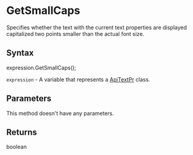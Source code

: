 # GetSmallCaps

Specifies whether the text with the current text properties are displayed capitalized two points smaller than the actual font size.

## Syntax

expression.GetSmallCaps();

`expression` - A variable that represents a [ApiTextPr](../ApiTextPr.md) class.

## Parameters

This method doesn't have any parameters.

## Returns

boolean